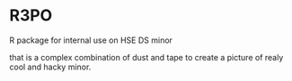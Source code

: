 # R3PO

R package for internal use on HSE DS minor

that is a complex combination of dust and tape to create a picture of realy cool and hacky minor.
